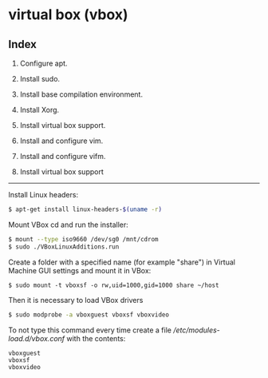 # virtual box (vbox)

Index
------

1. Configure apt.
2. Install sudo.
3. Install base compilation environment.
4. Install Xorg.
5. Install virtual box support.
6. Install and configure vim.
7. Install and configure vifm.


5. Install virtual box support
---------------------------------------

Install Linux headers:
```sh
$ apt-get install linux-headers-$(uname -r)
```

Mount VBox cd and run the installer:
```sh
$ mount --type iso9660 /dev/sg0 /mnt/cdrom
$ sudo ./VBoxLinuxAdditions.run
```

Create a folder with a specified name (for example "share")
in Virtual Machine GUI settings and mount it in VBox:
```
$ sudo mount -t vboxsf -o rw,uid=1000,gid=1000 share ~/host
```

Then it is necessary to load VBox drivers
```sh
$ sudo modprobe -a vboxguest vboxsf vboxvideo
```

To not type this command every time
create a file */etc/modules-load.d/vbox.conf* with the contents:
```
vboxguest
vboxsf
vboxvideo
```
